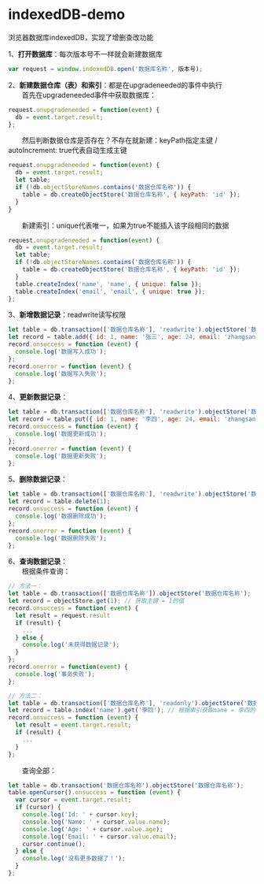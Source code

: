 # indexedDB-demo
浏览器数据库indexedDB，实现了增删查改功能

1、**打开数据库**：每次版本号不一样就会新建数据库  
```js
var request = window.indexedDB.open('数据库名称', 版本号);
```

2、**新建数据仓库（表）和索引**：都是在upgradeneeded的事件中执行  
&emsp;&emsp;首先在upgradeneeded事件中获取数据库：  
```js
request.onupgradeneeded = function(event) {
  db = event.target.result;
};
```  
&emsp;&emsp;然后判断数据仓库是否存在？不存在就新建：keyPath指定主键 / autoIncrement: true代表自动生成主键  
```js
request.onupgradeneeded = function(event) {
  db = event.target.result;
  let table;
  if (!db.objectStoreNames.contains('数据仓库名称')) {
    table = db.createObjectStore('数据仓库名称', { keyPath: 'id' });
  }
}
```  
&emsp;&emsp;新建索引：unique代表唯一，如果为true不能插入该字段相同的数据  
```js
request.onupgradeneeded = function(event) {
  db = event.target.result;
  let table;
  if (!db.objectStoreNames.contains('数据仓库名称')) {
    table = db.createObjectStore('数据仓库名称', { keyPath: 'id' });
  }
  table.createIndex('name', 'name', { unique: false });
  table.createIndex('email', 'email', { unique: true });
};
```

3、**新增数据记录**：readwrite读写权限
```js
let table = db.transaction(['数据仓库名称'], 'readwrite').objectStore('数据仓库名称')
let record = table.add({ id: 1, name: '张三', age: 24, email: 'zhangsan@example.com' });
record.onsuccess = function (event) {
  console.log('数据写入成功');
};
record.onerror = function (event) {
  console.log('数据写入失败');
};
```

4、**更新数据记录**：  
```js
let table = db.transaction(['数据仓库名称'], 'readwrite').objectStore('数据仓库名称')
let record = table.put({ id: 1, name: '李四', age: 24, email: 'zhangsan@example.com' });
record.onsuccess = function (event) {
  console.log('数据更新成功');
};
record.onerror = function (event) {
  console.log('数据更新失败');
};
```

5、**删除数据记录**：  
```js
let table = db.transaction(['数据仓库名称'], 'readwrite').objectStore('数据仓库名称')
let record = table.delete(1);
record.onsuccess = function (event) {
  console.log('数据删除成功');
};
record.onerror = function (event) {
  console.log('数据删除失败');
};
``` 
  
6、**查询数据记录**：  
&emsp;&emsp;根据条件查询：  
```js
// 方法一：  
let table = db.transaction(['数据仓库名称']).objectStore('数据仓库名称');
let record = objectStore.get(1); // 获取主键 = 1的值
record.onsuccess = function( event) {
  let result = request.result
  if (result) {
    ...
  } else {
    console.log('未获得数据记录');
  }
};
record.onerror = function(event) {
  console.log('事务失败');
};
```
```js
// 方法二： 
let table = db.transaction(['数据仓库名称'], 'readonly').objectStore('数据仓库名称');
let record = table.index('name').get('李四'); // 根据索引获取name = 李四的值
record.onsuccess = function (event) {
  let result = event.target.result;
  if (result) {
    ...
  }
};
```
  &emsp;&emsp;查询全部：
```js
let table = db.transaction('数据仓库名称').objectStore('数据仓库名称');
table.openCursor().onsuccess = function (event) {
  var cursor = event.target.result;
  if (cursor) {
    console.log('Id: ' + cursor.key);
    console.log('Name: ' + cursor.value.name);
    console.log('Age: ' + cursor.value.age);
    console.log('Email: ' + cursor.value.email);
    cursor.continue();
  } else {
    console.log('没有更多数据了！');
  }
};
```
